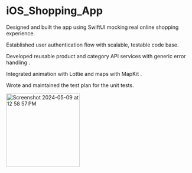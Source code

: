# iOS_Shopping_App

Designed and built the app using SwiftUI mocking real online shopping experience.
 
 Established user authentication flow with scalable, testable code base.
 
 Developed reusable product and category API services with generic error handling .
 
 Integrated animation with Lottie and maps with MapKit .
 
 Wrote and maintained the test plan for the unit tests.

 
<img width="199" alt="Screenshot 2024-05-09 at 12 58 57 PM" src="https://github.com/ShixiongWeii/iOS-Shopping-App/assets/132725588/8d4abd07-f060-4843-a423-c9840dc60f99">
